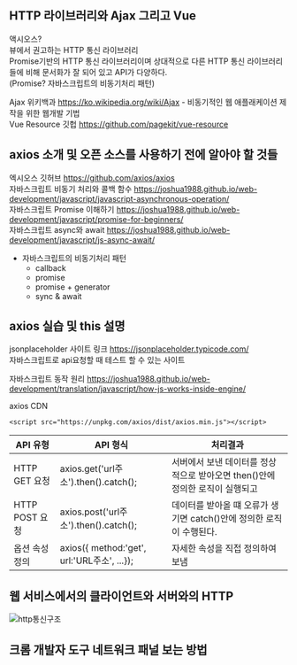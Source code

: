 ## HTTP 라이브러리와 Ajax 그리고 Vue

액시오스?   
뷰에서 권고하는 HTTP 통신 라이브러리   
Promise기반의 HTTP 통신 라이브러리이며 상대적으로 다른 HTTP 통신 라이브러리들에 비해 문서화가 잘 되어 있고 API가 다양하다.  
(Promise? 자바스크립트의 비동기처리 패턴)   
   
Ajax 위키백과 https://ko.wikipedia.org/wiki/Ajax  - 비동기적인 웹 애플래케이션 제작을 위한 웹개발 기법     
Vue Resource 깃헙  https://github.com/pagekit/vue-resource   

## axios 소개 및 오픈 소스를 사용하기 전에 알아야 할 것들
엑시오스 깃허브  https://github.com/axios/axios   
자바스크립트 비동기 처리와 콜백 함수  https://joshua1988.github.io/web-development/javascript/javascript-asynchronous-operation/   
자바스크립트 Promise 이해하기  https://joshua1988.github.io/web-development/javascript/promise-for-beginners/   
자바스크립트 async와 await  https://joshua1988.github.io/web-development/javascript/js-async-await/   
- 자바스크립트의 비동기처리 패턴
  - callback
  - promise
  - promise + generator
  - sync & await

## axios 실습 및 this 설명
jsonplaceholder 사이트 링크   https://jsonplaceholder.typicode.com/   
자바스크립트로 api요청할 때 테스트 할 수 있는 사이트   
   
자바스크립트 동작 원리 https://joshua1988.github.io/web-development/translation/javascript/how-js-works-inside-engine/   
   
axios CDN
```
<script src="https://unpkg.com/axios/dist/axios.min.js"></script> 
```
   
|API 유형|API 형식 |처리결과|
|-|-|-|
|HTTP GET 요청|axios.get('url주소').then().catch();|서버에서 보낸 데이터를 정상적으로 받아오면 then()안에 정의한 로직이 실행되고|
|HTTP POST 요청|axios.post('url주소').then().catch();|데이터를 받아올 떄 오류가 생기면 catch()안에 정의한 로직이 수행된다.|
|옵션 속성 정의|axios({ method:'get', url:'URL주소', ...});|자세한 속성을 직접 정의하여 보냄|   
   
   
## 웹 서비스에서의 클라이언트와 서버와의 HTTP
![http통신구조](https://user-images.githubusercontent.com/63778557/108312677-75f9cd00-71fa-11eb-9e1a-905fb6226a71.png)


## 크롬 개발자 도구 네트워크 패널 보는 방법


